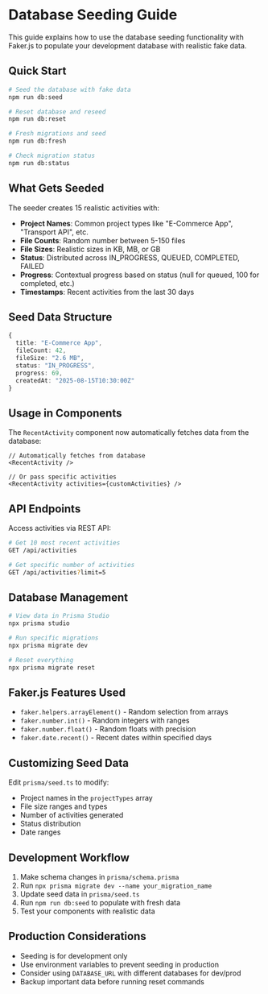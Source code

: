 # Database Seeding Guide

This guide explains how to use the database seeding functionality with Faker.js to populate your development database with realistic fake data.

## Quick Start

```bash
# Seed the database with fake data
npm run db:seed

# Reset database and reseed
npm run db:reset

# Fresh migrations and seed
npm run db:fresh

# Check migration status
npm run db:status
```

## What Gets Seeded

The seeder creates 15 realistic activities with:

- **Project Names**: Common project types like "E-Commerce App", "Transport API", etc.
- **File Counts**: Random number between 5-150 files
- **File Sizes**: Realistic sizes in KB, MB, or GB
- **Status**: Distributed across IN_PROGRESS, QUEUED, COMPLETED, FAILED
- **Progress**: Contextual progress based on status (null for queued, 100 for completed, etc.)
- **Timestamps**: Recent activities from the last 30 days

## Seed Data Structure

```typescript
{
  title: "E-Commerce App",
  fileCount: 42,
  fileSize: "2.6 MB", 
  status: "IN_PROGRESS",
  progress: 69,
  createdAt: "2025-08-15T10:30:00Z"
}
```

## Usage in Components

The `RecentActivity` component now automatically fetches data from the database:

```tsx
// Automatically fetches from database
<RecentActivity />

// Or pass specific activities
<RecentActivity activities={customActivities} />
```

## API Endpoints

Access activities via REST API:

```bash
# Get 10 most recent activities
GET /api/activities

# Get specific number of activities  
GET /api/activities?limit=5
```

## Database Management

```bash
# View data in Prisma Studio
npx prisma studio

# Run specific migrations
npx prisma migrate dev

# Reset everything
npx prisma migrate reset
```

## Faker.js Features Used

- `faker.helpers.arrayElement()` - Random selection from arrays
- `faker.number.int()` - Random integers with ranges
- `faker.number.float()` - Random floats with precision
- `faker.date.recent()` - Recent dates within specified days

## Customizing Seed Data

Edit `prisma/seed.ts` to modify:

- Project names in the `projectTypes` array
- File size ranges and types
- Number of activities generated
- Status distribution
- Date ranges

## Development Workflow

1. Make schema changes in `prisma/schema.prisma`
2. Run `npx prisma migrate dev --name your_migration_name`
3. Update seed data in `prisma/seed.ts`
4. Run `npm run db:seed` to populate with fresh data
5. Test your components with realistic data

## Production Considerations

- Seeding is for development only
- Use environment variables to prevent seeding in production
- Consider using `DATABASE_URL` with different databases for dev/prod
- Backup important data before running reset commands
